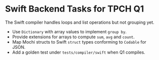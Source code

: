 # Swift Backend Tasks for TPCH Q1

The Swift compiler handles loops and list operations but not grouping yet.

- Use `Dictionary` with array values to implement `group by`.
- Provide extensions for arrays to compute `sum`, `avg` and `count`.
- Map Mochi structs to Swift `struct` types conforming to `Codable` for JSON.
- Add a golden test under `tests/compiler/swift` when Q1 compiles.
